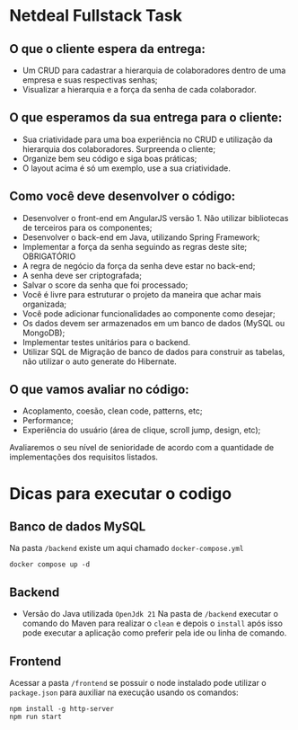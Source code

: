 # Netdeal Fullstack Task
## O que o cliente espera da entrega:

- Um CRUD para cadastrar a hierarquia de colaboradores dentro de uma empresa e suas respectivas senhas;
- Visualizar a hierarquia e a força da senha de cada colaborador.

## O que esperamos da sua entrega para o cliente:

- Sua criatividade para uma boa experiência no CRUD e utilização da hierarquia dos colaboradores. Surpreenda o cliente;
- Organize bem seu código e siga boas práticas;
- O layout acima é só um exemplo, use a sua criatividade.

## Como você deve desenvolver o código:

- Desenvolver o front-end em AngularJS versão 1. Não utilizar bibliotecas de terceiros para os componentes;
- Desenvolver o back-end em Java, utilizando Spring Framework;
- Implementar a força da senha seguindo as regras deste site; OBRIGATÓRIO
- A regra de negócio da força da senha deve estar no back-end;
- A senha deve ser criptografada;
- Salvar o score da senha que foi processado;
- Você é livre para estruturar o projeto da maneira que achar mais organizada;
- Você pode adicionar funcionalidades ao componente como desejar;
- Os dados devem ser armazenados em um banco de dados (MySQL ou MongoDB);
- Implementar testes unitários para o backend.
- Utilizar SQL de Migração de banco de dados para construir as tabelas, não utilizar o auto generate do Hibernate.

## O que vamos avaliar no código:

- Acoplamento, coesão, clean code, patterns, etc;
- Performance;
- Experiência do usuário (área de clique, scroll jump, design, etc);

Avaliaremos o seu nível de senioridade de acordo com a quantidade de implementações dos requisitos listados.

# Dicas para executar o codigo
## Banco de dados MySQL
Na pasta `/backend` existe um aqui chamado `docker-compose.yml`
```
docker compose up -d
```

## Backend
- Versão do Java utilizada `OpenJdk 21`
Na pasta de `/backend` executar o comando do Maven para realizar o `clean` e depois o `install` após isso pode executar a aplicação como preferir pela ide ou linha de comando.

## Frontend
Acessar a pasta `/frontend` se possuir o node instalado pode utilizar o `package.json` para auxiliar na execução usando os comandos:
```
npm install -g http-server
npm run start
```
